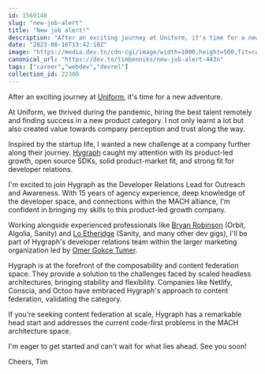 ```yaml
---
id: 1569148
slug: "new-job-alert"
title: "New job alert!"
description: "After an exciting journey at Uniform, it's time for a new adventure.  At Uniform, we thrived during..."
date: "2023-08-16T13:42:10Z"
image: "https://media.dev.to/cdn-cgi/image/width=1000,height=500,fit=cover,gravity=auto,format=auto/https%3A%2F%2Fdev-to-uploads.s3.amazonaws.com%2Fuploads%2Farticles%2Fadfg5ciysfamka395zir.png"
canonical_url: "https://dev.to/timbenniks/new-job-alert-443n"
tags: ["career","webdev","devrel"]
collection_id: 22300
---
```


After an exciting journey at [Uniform](https://uniform.dev), it's time for a new adventure.

At Uniform, we thrived during the pandemic, hiring the best talent remotely and finding success in a new product category. I not only learnt a lot but also created value towards company perception and trust along the way.

Inspired by the startup life, I wanted a new challenge at a company further along their journey. [Hygraph](https://hygraph.com) caught my attention with its product-led growth, open source SDKs, solid product-market fit, and strong fit for developer relations.

I'm excited to join Hygraph as the Developer Relations Lead for Outreach and Awareness. With 15 years of agency experience, deep knowledge of the developer space, and connections within the MACH alliance, I'm confident in bringing my skills to this product-led growth company.

Working alongside experienced professionals like [Bryan Robinson](https://www.linkedin.com/in/bryanlrobinson/) (Orbit, Algolia, Sanity) and [Lo Etheridge](https://www.linkedin.com/in/lowisren/) (Sanity, and many other dev gigs), I'll be part of Hygraph's developer relations team within the larger marketing organization led by [Omer Gokce Tumer](https://www.linkedin.com/in/omergokcetumer/).

Hygraph is at the forefront of the composability and content federation space. They provide a solution to the challenges faced by scaled headless architectures, bringing stability and flexibility. Companies like Netlify, Conscia, and Octoo have embraced Hygraph's approach to content federation, validating the category.

If you're seeking content federation at scale, Hygraph has a remarkable head start and addresses the current code-first problems in the MACH architecture space.

I'm eager to get started and can't wait for what lies ahead. See you soon!

Cheers,
Tim
